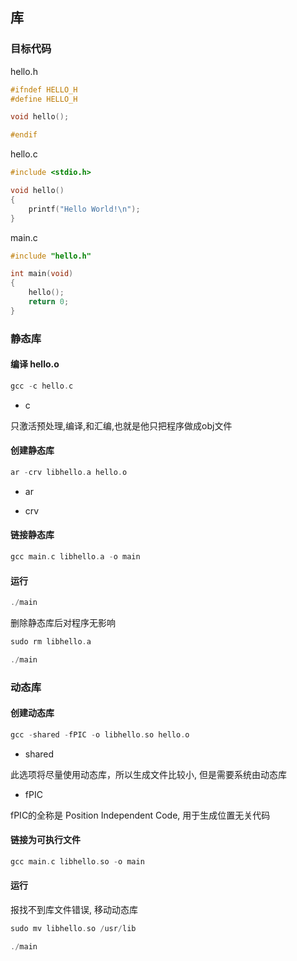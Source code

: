 <!--
 * @Description: 
 * @Version: 1.0
 * @Author: DaLao
 * @Email: dalao_li@163.com
 * @Date: 2022-08-15 23:02:04
 * @LastEditors: DaLao
 * @LastEditTime: 2022-08-17 00:39:32
-->


## 库


### 目标代码

hello.h

```c
#ifndef HELLO_H
#define HELLO_H

void hello();

#endif
```

hello.c

```c
#include <stdio.h>

void hello()
{
    printf("Hello World!\n");
}
```

main.c

```c
#include "hello.h"

int main(void)
{
    hello();
    return 0;
}
```

### 静态库

#### 编译 hello.o

```c
gcc -c hello.c
```

- c

只激活预处理,编译,和汇编,也就是他只把程序做成obj文件

#### 创建静态库

```c
ar -crv libhello.a hello.o
```

- ar

- crv

#### 链接静态库

```c
gcc main.c libhello.a -o main
```


#### 运行

```c
./main
```

删除静态库后对程序无影响

```c
sudo rm libhello.a

./main
```

### 动态库


#### 创建动态库

```c
gcc -shared -fPIC -o libhello.so hello.o
```

- shared

此选项将尽量使用动态库，所以生成文件比较小, 但是需要系统由动态库

- fPIC

fPIC的全称是 Position Independent Code, 用于生成位置无关代码


#### 链接为可执行文件

```c
gcc main.c libhello.so -o main
```


#### 运行

报找不到库文件错误, 移动动态库

```c
sudo mv libhello.so /usr/lib

./main
```
